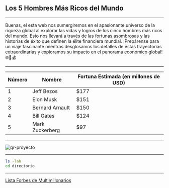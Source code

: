 ## Los 5 Hombres Más Ricos del Mundo
---

Buenas, el esta web nos sumergiremos en el apasionante universo de la riqueza global al explorar las vidas y logros de los cinco hombres más ricos del mundo. Esto nos llevará a través de las fortunas asombrosas y las historias de éxito que definen la élite financiera mundial. ¡Prepárense para un viaje fascinante mientras desglosamos los detalles de estas trayectorias extraordinarias y exploramos su impacto en el panorama económico global! 🌐💼💰

---

| Número | Nombre           | Fortuna Estimada (en millones de USD) |
|--------|------------------|---------------------------------------|
| 1      | Jeff Bezos       | $177                                  |
| 2      | Elon Musk        | $151                                  |
| 3      | Bernard Arnault  | $150                                  |
| 4      | Bill Gates       | $124                                  |
| 5      | Mark Zuckerberg  | $97                                   |

---

![qr-proyecto](https://github.com/IvanCardenasPolonio/Redes/assets/156796252/f18bbf98-7ed9-4490-aa90-1a07bc087168)

---
```bash
ls -lah
cd directorio
```
---
[Lista Forbes de Multimillonarios](https://www.forbes.com/billionaires/)

